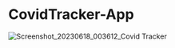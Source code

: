 # CovidTracker-App

![Screenshot_20230618_003612_Covid Tracker](https://github.com/samyak2403/CovidTracker-App/assets/126759819/f6795b4b-9985-4880-9871-03072808e6a6)
